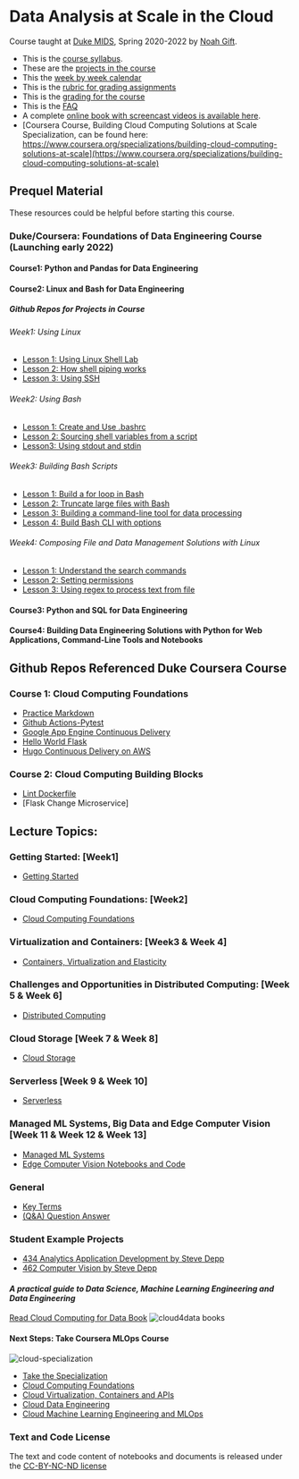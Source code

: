 # Data Analysis at Scale in the Cloud

Course taught at [Duke MIDS](https://datascience.duke.edu/noah-gift), Spring 2020-2022 by [Noah Gift](https://www.noahgift.com/).  
* This is the [course syllabus](https://noahgift.github.io/cloud-data-analysis-at-scale/syllabus).
* These are the [projects in the course](https://noahgift.github.io/cloud-data-analysis-at-scale/projects)
* This the [week by week calendar](https://noahgift.github.io/cloud-data-analysis-at-scale/calendar-2022)
* This is the [rubric for grading assignments](https://noahgift.github.io/cloud-data-analysis-at-scale/rubric)
* This is the [grading for the course](https://noahgift.github.io/cloud-data-analysis-at-scale/grading)
* This is the [FAQ](https://noahgift.github.io/cloud-data-analysis-at-scale/faq)
* A complete [online book with screencast videos is available here](https://paiml.com/docs/home/books/cloud-computing-for-data/chapter01-getting-started/).
* [Coursera Course, Building Cloud Computing Solutions at Scale Specialization, can be found here: https://www.coursera.org/specializations/building-cloud-computing-solutions-at-scale](https://www.coursera.org/specializations/building-cloud-computing-solutions-at-scale)

## Prequel Material

These resources could be helpful before starting this course.

### Duke/Coursera:  Foundations of Data Engineering Course (Launching early 2022)

#### Course1: Python and Pandas for Data Engineering
#### Course2: Linux and Bash for Data Engineering

##### Github Repos for Projects in Course

###### Week1:  Using Linux

  * [Lesson 1:  Using Linux Shell Lab](https://github.com/noahgift/Coursera-DE-C2-Using-Linux)
  * [Lesson 2:  How shell piping works](https://github.com/noahgift/Coursera-DE-C2-Shell-Piping)
  * [Lesson 3: Using SSH](https://github.com/noahgift/ssh-tips-tricks)
 
###### Week2: Using Bash 

  * [Lesson 1: Create and Use .bashrc](https://github.com/noahgift/Coursera-DE-C2-configure-shell)
  * [Lesson 2: Sourcing shell variables from a script](https://github.com/noahgift/Coursera-DE-C2-shell-variables)
  * [Lesson3:  Using stdout and stdin](https://github.com/noahgift/Coursera-DE-C2-Standard-Streams)

###### Week3: Building Bash Scripts 

 * [Lesson 1:  Build a for loop in Bash](https://github.com/noahgift/Coursera-DE-C2-Use-Shell-Logic-and-Control-Flow)
 * [Lesson 2:  Truncate large files with Bash](https://github.com/noahgift/coursera-de-c2-truncate-file)
 * [Lesson 3: Building a command-line tool for data processing](https://github.com/noahgift/Coursera-DE-C2-bash-cli-reverse-string)
 * [Lesson 4: Build Bash CLI with options ](https://github.com/noahgift/Coursera-DE-C2-Lab3-Building-Bash-Scripts.git)

###### Week4: Composing File and Data Management Solutions with Linux

* [Lesson 1: Understand the search commands](https://github.com/noahgift/Coursera-DE-C2-search-commands)
* [Lesson 2: Setting permissions](https://github.com/noahgift/Coursera-DE-C2-Files-Directories-Permissions)
* [Lesson 3: Using regex to process text from file](https://github.com/noahgift/Coursera-DE-C2-using-regex-search)

#### Course3: Python and SQL for Data Engineering
#### Course4: Building Data Engineering Solutions with Python for Web Applications, Command-Line Tools and Notebooks

## Github Repos Referenced Duke Coursera Course

### Course 1: Cloud Computing Foundations

* [Practice Markdown](https://github.com/noahgift/duke-coursera-ccf-lab1/blob/main/Practice-Markdown.ipynb)
* [Github Actions-Pytest](https://github.com/noahgift/github-actions-pytest)
* [Google App Engine Continuous Delivery](https://github.com/noahgift/gcp-flask-ml-deploy)
* [Hello World Flask](https://github.com/noahgift/flask-hello-coursera)
* [Hugo Continuous Delivery on AWS](https://github.com/noahgift/dukehugofeb1)

### Course 2:  Cloud Computing Building Blocks

* [Lint Dockerfile](https://github.com/noahgift/duke-coursera-ccb-lab1)
* [Flask Change Microservice]


## Lecture Topics:

### Getting Started: [Week1]

* [Getting Started](https://paiml.com/docs/home/books/cloud-computing-for-data/chapter01-getting-started/)

### Cloud Computing Foundations: [Week2]

* [Cloud Computing Foundations](https://paiml.com/docs/home/books/cloud-computing-for-data/chapter02-cloud-foundations/)

### Virtualization and Containers: [Week3 & Week 4]

* [Containers, Virtualization and Elasticity](https://paiml.com/docs/home/books/cloud-computing-for-data/chapter03-virtualization-containers-elasticity/)

### Challenges and Opportunities in Distributed Computing: [Week 5 & Week 6]

* [Distributed Computing](https://paiml.com/docs/home/books/cloud-computing-for-data/chapter04-distributed-computing/)

### Cloud Storage [Week 7 & Week 8]

* [Cloud Storage](https://paiml.com/docs/home/books/cloud-computing-for-data/chapter05-cloud-storage/)

### Serverless [Week 9 & Week 10]

* [Serverless](https://paiml.com/docs/home/books/cloud-computing-for-data/chapter06-serverless-etl/)

### Managed ML Systems, Big Data and Edge Computer Vision [Week 11 & Week 12 & Week 13]

* [Managed ML Systems](https://paiml.com/docs/home/books/cloud-computing-for-data/chapter07-managed-ml/)
* [Edge Computer Vision Notebooks and Code](https://github.com/noahgift/edge-computer-vision)

### General

* [Key Terms](https://noahgift.github.io/cloud-data-analysis-at-scale/topics/key-terms)
* [(Q&A) Question Answer](https://noahgift.github.io/cloud-data-analysis-at-scale/topics/Question-Answer)

### Student Example Projects

* [434 Analytics Application Development by Steve Depp](http://www.stevedepp.com/learn/school/msds/de/434.html)
* [462 Computer Vision by Steve Depp](http://www.stevedepp.com/learn/school/msds/ai/462.html)

#### *A practical guide to Data Science, Machine Learning Engineering and Data Engineering*

[Read Cloud Computing for Data Book](https://paiml.com/docs/home/books/cloud-computing-for-data/)
![cloud4data books](https://d2sofvawe08yqg.cloudfront.net/cloud4data/hero2x?1578933644)


#### Next Steps:  Take Coursera MLOps Course

![cloud-specialization](https://user-images.githubusercontent.com/58792/121041040-650ca180-c780-11eb-956e-8d1ecb134641.png)

* [Take the Specialization](https://www.coursera.org/learn/cloud-computing-foundations-duke?specialization=building-cloud-computing-solutions-at-scale)
* [Cloud Computing Foundations](https://www.coursera.org/learn/cloud-computing-foundations-duke?specialization=building-cloud-computing-solutions-at-scale)
* [Cloud Virtualization, Containers and APIs](https://www.coursera.org/learn/cloud-virtualization-containers-api-duke?specialization=building-cloud-computing-solutions-at-scale)
* [Cloud Data Engineering](https://www.coursera.org/learn/cloud-data-engineering-duke?specialization=building-cloud-computing-solutions-at-scale)
* [Cloud Machine Learning Engineering and MLOps](https://www.coursera.org/learn/cloud-machine-learning-engineering-mlops-duke?specialization=building-cloud-computing-solutions-at-scale)


### Text and Code License
The text and code content of notebooks and documents is released under the [CC-BY-NC-ND license](https://github.com/noahgift/cloud-data-analysis-at-scale/blob/master/license.md)


